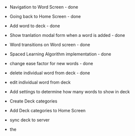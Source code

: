 - Navigation to Word Screen - done
- Going back to Home Screen - done
- Add word to deck - done
- Show tranlation modal form when a word is added  - done 
- Word transitions on Word screen - done 
- Spaced Learning Algorithm implementation - done

- change ease factor for new words - done 
- delete individual word from deck - done
- edit individual word from deck 
- Add settings to determine how many words to show in deck
- Create Deck categories
- Add Deck categories to Home Screen

- sync deck to server
- the 